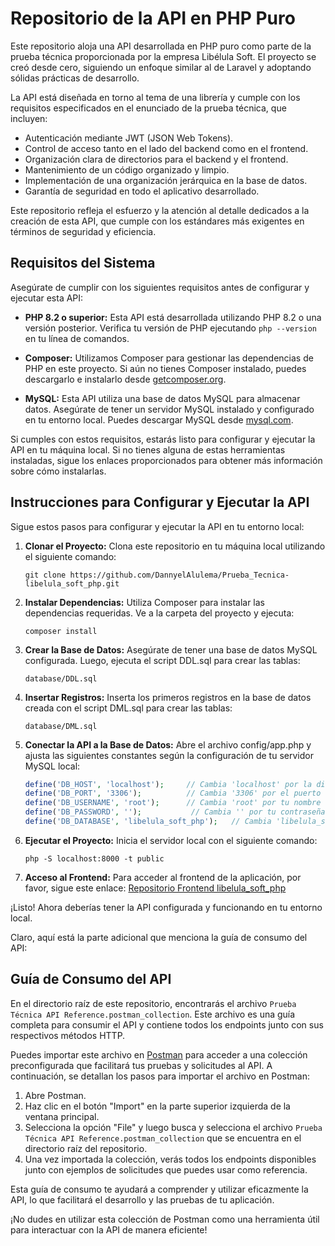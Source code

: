 # Repositorio de la API en PHP Puro

Este repositorio aloja una API desarrollada en PHP puro como parte de la prueba técnica proporcionada por la empresa Libélula Soft. El proyecto se creó desde cero, siguiendo un enfoque similar al de Laravel y adoptando sólidas prácticas de desarrollo.

La API está diseñada en torno al tema de una librería y cumple con los requisitos especificados en el enunciado de la prueba técnica, que incluyen:

- Autenticación mediante JWT (JSON Web Tokens).
- Control de acceso tanto en el lado del backend como en el frontend.
- Organización clara de directorios para el backend y el frontend.
- Mantenimiento de un código organizado y limpio.
- Implementación de una organización jerárquica en la base de datos.
- Garantía de seguridad en todo el aplicativo desarrollado.

Este repositorio refleja el esfuerzo y la atención al detalle dedicados a la creación de esta API, que cumple con los estándares más exigentes en términos de seguridad y eficiencia.

## Requisitos del Sistema

Asegúrate de cumplir con los siguientes requisitos antes de configurar y ejecutar esta API:

- **PHP 8.2 o superior:** Esta API está desarrollada utilizando PHP 8.2 o una versión posterior. Verifica tu versión de PHP ejecutando `php --version` en tu línea de comandos.

- **Composer:** Utilizamos Composer para gestionar las dependencias de PHP en este proyecto. Si aún no tienes Composer instalado, puedes descargarlo e instalarlo desde [getcomposer.org](https://getcomposer.org/).

- **MySQL:** Esta API utiliza una base de datos MySQL para almacenar datos. Asegúrate de tener un servidor MySQL instalado y configurado en tu entorno local. Puedes descargar MySQL desde [mysql.com](https://www.mysql.com/).

Si cumples con estos requisitos, estarás listo para configurar y ejecutar la API en tu máquina local. Si no tienes alguna de estas herramientas instaladas, sigue los enlaces proporcionados para obtener más información sobre cómo instalarlas.

## Instrucciones para Configurar y Ejecutar la API

Sigue estos pasos para configurar y ejecutar la API en tu entorno local:

1. **Clonar el Proyecto:** Clona este repositorio en tu máquina local utilizando el siguiente comando:

   ```
   git clone https://github.com/DannyelAlulema/Prueba_Tecnica-libelula_soft_php.git
   ```

2. **Instalar Dependencias:** Utiliza Composer para instalar las dependencias requeridas. Ve a la carpeta del proyecto y ejecuta:

   ```
   composer install
   ```

3. **Crear la Base de Datos:** Asegúrate de tener una base de datos MySQL configurada. Luego, ejecuta el script DDL.sql para crear las tablas:

   ```
   database/DDL.sql
   ```

4. **Insertar Registros:** Inserta los primeros registros en la base de datos creada con el script DML.sql para crear las tablas:

   ```
   database/DML.sql
   ```

5. **Conectar la API a la Base de Datos:** Abre el archivo config/app.php y ajusta las siguientes constantes según la configuración de tu servidor MySQL local:

   ```php
   define('DB_HOST', 'localhost');     // Cambia 'localhost' por la dirección de tu servidor MySQL.
   define('DB_PORT', '3306');          // Cambia '3306' por el puerto de tu servidor MySQL.
   define('DB_USERNAME', 'root');      // Cambia 'root' por tu nombre de usuario de MySQL.
   define('DB_PASSWORD', '');           // Cambia '' por tu contraseña de MySQL si la tienes.
   define('DB_DATABASE', 'libelula_soft_php');   // Cambia 'libelula_soft_php' por el nombre de tu base de datos.
   ```

6. **Ejecutar el Proyecto:** Inicia el servidor local con el siguiente comando:

   ```
   php -S localhost:8000 -t public
   ```

7. **Acceso al Frontend:** Para acceder al frontend de la aplicación, por favor, sigue este enlace: [Repositorio Frontend libelula_soft_php](https://github.com/DannyelAlulema/Prueba_Tecnica-libelula_soft_php_FrontEnd)

¡Listo! Ahora deberías tener la API configurada y funcionando en tu entorno local.

Claro, aquí está la parte adicional que menciona la guía de consumo del API:

## Guía de Consumo del API

En el directorio raíz de este repositorio, encontrarás el archivo `Prueba Técnica API Reference.postman_collection`. Este archivo es una guía completa para consumir el API y contiene todos los endpoints junto con sus respectivos métodos HTTP.

Puedes importar este archivo en [Postman](https://www.postman.com/) para acceder a una colección preconfigurada que facilitará tus pruebas y solicitudes al API. A continuación, se detallan los pasos para importar el archivo en Postman:

1. Abre Postman.
2. Haz clic en el botón "Import" en la parte superior izquierda de la ventana principal.
3. Selecciona la opción "File" y luego busca y selecciona el archivo `Prueba Técnica API Reference.postman_collection` que se encuentra en el directorio raíz del repositorio.
4. Una vez importada la colección, verás todos los endpoints disponibles junto con ejemplos de solicitudes que puedes usar como referencia.

Esta guía de consumo te ayudará a comprender y utilizar eficazmente la API, lo que facilitará el desarrollo y las pruebas de tu aplicación.

¡No dudes en utilizar esta colección de Postman como una herramienta útil para interactuar con la API de manera eficiente!
